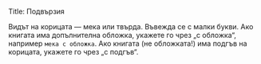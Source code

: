 Title: Подвързия

Видът на корицата — мека или твърда. Въвежда се с малки букви. Ако книгата има допълнителна обложка, укажете го чрез „с обложка“, например `мека с обложка`. Ако книгата (не обложката!) има подгъв на корицата, укажете го чрез „с подгъв“.
